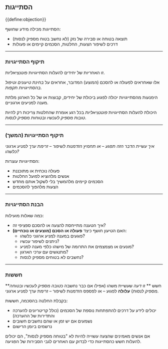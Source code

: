 ## הסתייגות

{{define:objection}}

הסתייגות מכילה מידע שחושף:

- תוצאה בטוחה או סבירה של נזק (לא נחשב בטוח מספיק לנסות)
- דרכים לשיפור הצעות, החלטות, הסכמים קיימים או פעולות

* * *

### תיקוף הסתייגויות

זו האחריות של יחידים להעלות הסתייגויות פוטנציאליות.

אלו שאחראים לפעולה או להסכם (המוצע) המדובר, אחראים על *בחינת טיעונים וטיפול בהסתייגויות תקפות.*

הימנעות מהסתייגויות יכולה לפגוע ביכולת של יחידים, קבוצות או של כל הארגון מלתת מענה למניעים ארגוניים.

היכולת להעלות הסתייגויות *פוטנציאליות* בכל רגע אומרת שהחלטות צריכות רק להיות *טובות מספיק לעכשיו ובטוחות מספיק לנסות*.

* * *

### תיקוף הסתייגויות (המשך)

*איך עשיית הדבר הזה תפגע – או תחמיץ הזדמנות לשיפור – זרימת ערך למניע ארגוני כלשהו?*

הסתייגויות עוצרות:

- פעולה נוכחית או מתוכננת
- אנשים מלהוציא לפועל החלטות
- הסכמים קיימים מלהמשיך בלי לשקול אותם מחדש
- הצעות מלהפוך להסכמים

* * *

### הבנת הסתייגויות

כמה שאלות מועילות:

- איך הטענה מתייחסת להצעה או להסכם ספציפי זה?
- האם הטיעון חושף כיצד **פעולה או הסכם (מוצעים או נוכחיים)**: 
    - פוגעים במענה למניע ארגוני כלשהו?
    - ניתנים לשיפור עכשיו?
    - מונעים או מצמצמים את התרומה של מישהו כלפי מענה למניע?
    - מתנגשים עם ערכי הארגון?
    - נחשבים לא בטוחים מספיק לנסות?

* * *

### חששות

**חשש ** זו *דעה* שעשיית משהו (אפילו אם כבר נחשבה כ*טובה מספיק לעכשיו ובטוחה מספיק לנסות*) **עלולה** לפגוע – או לפספס הזדמנות לשיפור – זרימת ערך למניע ארגוני.

בקבלת החלטה בהסכמה, חששות:

- יכולים לידע על דרכים להתפתחות נוספת של הסכמים (כולל קריטריונים להערכה והתדירות של ההערכה) 
- נשמעים אם יש זמן או שהם נחשבים חשובים
- נרשמים ביומן הרישום

אם אנשים מאמינים שהצעה עשוייה להיות לא "בטוחה מספיק לנסות", הם יכולים להעלות חשש כהסתייגות כדי לבדוק עם האחרים לגבי הסבירות של הפגיעה.